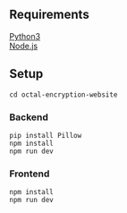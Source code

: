 ## Requirements

[Python3](https://www.python.org/downloads/windows/)\
[Node.js](https://nodejs.org/en)

## Setup

```git clone https://github.com/dharunvs/octal-encryption-website.git
cd octal-encryption-website
```

### Backend

```cd backend
pip install Pillow
npm install
npm run dev
```

### Frontend

```cd frontend
npm install
npm run dev
```
